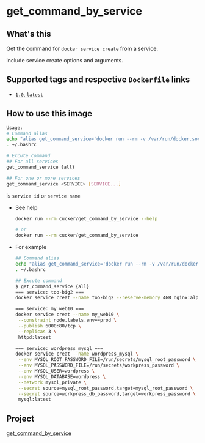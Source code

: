 # get_command_by_service


## What's this
Get the command for `docker service create` from a service.

include service create options and arguments.

## Supported tags and respective `Dockerfile` links
* [`1.0`, `latest`](https://github.com/cucker0/dockerfile/blob/main/get_command_by_service/df/Dockerfile)

## How to use this image
```bash
Usage:
# Command alias
echo "alias get_command_service='docker run --rm -v /var/run/docker.sock:/var/run/docker.sock cucker/get_command_by_service'" >> ~/.bashrc
. ~/.bashrc

# Excute command
## For all services
get_command_service {all}

## For one or more services
get_command_service <SERVICE> [SERVICE...]
```
<SERVICE> is `service id` or `service name`


* See help
    ```bash
    docker run --rm cucker/get_command_by_service --help
    
    # or
    docker run --rm cucker/get_command_by_service
    ```

* For example

    ```bash    
    ## Command alias
    echo "alias get_command_service='docker run --rm -v /var/run/docker.sock:/var/run/docker.sock cucker/get_command_by_service'" >> ~/.bashrc
    . ~/.bashrc
    
    ## Excute command
    $ get_command_service {all}
    === service: too-big2 ===
    docker service creat --name too-big2 --reserve-memory 4GB nginx:alpine
    
    === service: my_web10 ===
    docker service creat --name my_web10 \
     --constraint node.labels.env==prod \
     --publish 6000:80/tcp \
     --replicas 3 \
     httpd:latest

    === service: wordpress_mysql ===
    docker service creat --name wordpress_mysql \
     --env MYSQL_ROOT_PASSWORD_FILE=/run/secrets/mysql_root_password \
     --env MYSQL_PASSWORD_FILE=/run/secrets/workpress_password \
     --env MYSQL_USER=wordpress \
     --env MYSQL_DATABASE=wordpress \
     --network mysql_private \
     --secret source=mysql_root_password,target=mysql_root_password \
     --secret source=workpress_db_password,target=workpress_password \
     mysql:latest

    ```
## Project
[get_command_by_service](https://github.com/cucker0/dockerfile/tree/main/get_command_by_service)